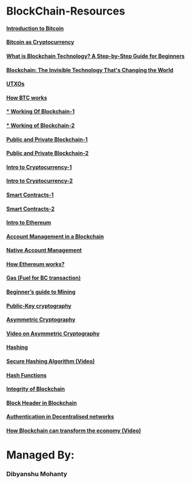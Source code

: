# BlockChain-Resources

#### [Introduction to Bitcoin](https://bitcoin.org/bitcoin.pdf)

#### [Bitcoin as Cryptocurrency](https://queue.acm.org/detail.cfm?id=3136559) 

#### [What is Blockchain Technology? A Step-by-Step Guide for Beginners](https://blockgeeks.com/guides/what-is-blockchain-technology/)

#### [Blockchain: The Invisible Technology That's Changing the World](https://www.pcmag.com/news/blockchain-the-invisible-technology-thats-changing-the-world)

#### [UTXOs](https://smithandcrown.com/glossary/unspent-transaction-outputs-utxo/) 

#### [How BTC works](https://www.ccn.com/bitcoin-cash-pools-the-majority-of-bitcoin-sv-blocks-are-mined-by-unknown-yes-really/) 

#### [* Working Of Blockchain-1](https://medium.com/blockchain-review/how-does-the-blockchain-work-for-dummies-explained-simply-9f94d386e093)

#### [* Working of Blockchain-2](https://onezero.medium.com/how-does-the-blockchain-work-98c8cd01d2ae)

#### [Public and Private Blockchain-1](https://blog.ethereum.org/2015/08/07/on-public-and-private-blockchains/)

#### [Public and Private Blockchain-2](https://www.coindesk.com/learn/blockchain-101/what-is-blockchain-technology)

#### [Intro to Cryptocurrency-1](https://cointelegraph.com/bitcoin-for-beginners/what-is-cryptocurrency#accept-as-payment-for-business)

#### [Intro to Cryptocurrency-2](https://blockgeeks.com/guides/what-is-cryptocurrency/)

#### [Smart Contracts-1](https://blockgeeks.com/guides/smart-contracts/)

#### [Smart Contracts-2](https://ethereum.org/en/whitepaper/)

#### [Intro to Ethereum](https://ethdocs.org/en/latest/introduction/what-is-ethereum.html)

#### [Account Management in a Blockchain](https://ethdocs.org/en/latest/account-management.html)

#### [Native Account Management](https://geth.ethereum.org/docs/dapp/native-accounts)

#### [How Ethereum works?](https://www.coindesk.com/learn/ethereum-101/how-ethereum-works)

#### [Gas (Fuel for BC transaction)](https://ethereum.stackexchange.com/questions/3/what-is-meant-by-the-term-gas)

#### [Beginner’s guide to Mining](https://blockgeeks.com/guides/proof-of-work-vs-proof-of-stake/)

#### [Public-Key cryptography](https://www.globalsign.com/en/ssl-information-center/what-is-public-key-cryptography)

#### [Asymmetric Cryptography](https://searchsecurity.techtarget.com/definition/asymmetric-cryptography) 

#### [Video on Asymmetric Cryptography](https://www.youtube.com/watch?v=GSIDS_lvRv4)

#### [Hashing](https://blockgeeks.com/guides/what-is-hashing/)

#### [Secure Hashing Algorithm (Video)](https://www.youtube.com/watch?v=DMtFhACPnTY)

#### [Hash Functions](https://www.cs.hmc.edu/~geoff/classes/hmc.cs070.200101/homework10/hashfuncs.html)

#### [Integrity of Blockchain](https://hbr.org/2017/03/how-safe-are-blockchains-it-depends)

#### [Block Header in Blockchain](https://www.cryptocompare.com/coins/guides/what-is-a-block-header-in-bitcoin/)

#### [Authentication in Decentralised networks](https://arxiv.org/pdf/1706.01730.pdf)

#### [How Blockchain can transform the economy (Video)](https://www.ted.com/talks/bettina_warburg_how_the_blockchain_will_radically_transform_the_economy?utm_campaign=tedspread--b&utm_medium=referral&utm_source=tedcomshare)


# Managed By:

### Dibyanshu Mohanty

